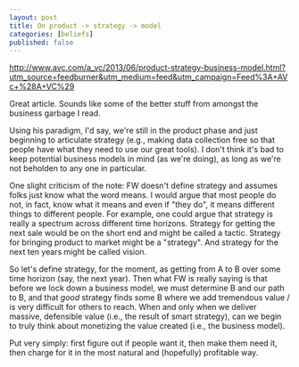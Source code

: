 ```yaml
---
layout: post
title: On product -> strategy -> model
categories: [beliefs]
published: false
---
```


http://www.avc.com/a_vc/2013/06/product-strategy-business-model.html?utm_source=feedburner&utm_medium=feed&utm_campaign=Feed%3A+AVc+%28A+VC%29

Great article. Sounds like some of the better stuff from amongst the business garbage I read.

Using his paradigm, I'd say, we're still in the product phase and just beginning to articulate strategy (e.g., making data collection free so that people have what they need to use our great tools). I don't think it's bad to keep potential business models in mind (as we're doing), as long as we're not beholden to any one in particular.

One slight criticism of the note: FW doesn't define strategy and assumes folks just know what the word means. I would argue that most people do not, in fact, know what it means and even if "they do", it means different things to different people. For example, one could argue that strategy is really a spectrum across different time horizons. Strategy for getting the next sale would be on the short end and might be called a tactic. Strategy for bringing product to market might be a "strategy". And strategy for the next ten years might be called vision.

So let's define strategy, for the moment, as getting from A to B over some time horizon (say, the next year). Then what FW is really saying is that before we lock down a business model, we must determine B and our path to B, and that _good_ strategy finds some B where we add tremendous value / is very difficult for others to reach. When and only when we deliver massive, defensible value (i.e., the result of smart strategy), can we begin to truly think about monetizing the value created (i.e., the business model).

Put very simply: first figure out if people want it, then make them need it, then charge for it in the most natural and (hopefully) profitable way.